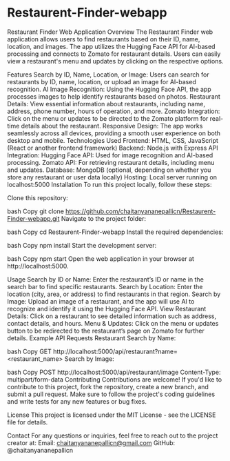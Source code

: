 # Restaurent-Finder-webapp
Restaurant Finder Web Application
Overview
The Restaurant Finder web application allows users to find restaurants based on their ID, name, location, and images. The app utilizes the Hugging Face API for AI-based processing and connects to Zomato for restaurant details. Users can easily view a restaurant's menu and updates by clicking on the respective options.

Features
Search by ID, Name, Location, or Image: Users can search for restaurants by ID, name, location, or upload an image for AI-based recognition.
AI Image Recognition: Using the Hugging Face API, the app processes images to help identify restaurants based on photos.
Restaurant Details: View essential information about restaurants, including name, address, phone number, hours of operation, and more.
Zomato Integration: Click on the menu or updates to be directed to the Zomato platform for real-time details about the restaurant.
Responsive Design: The app works seamlessly across all devices, providing a smooth user experience on both desktop and mobile.
Technologies Used
Frontend: HTML, CSS, JavaScript (React or another frontend framework)
Backend: Node.js with Express
API Integration:
Hugging Face API: Used for image recognition and AI-based processing.
Zomato API: For retrieving restaurant details, including menu and updates.
Database: MongoDB (optional, depending on whether you store any restaurant or user data locally)
Hosting: Local server running on localhost:5000
Installation
To run this project locally, follow these steps:

Clone this repository:

bash
Copy
git clone https://github.com/chaitanyananepallicn/Restaurent-Finder-webapp.git
Navigate to the project folder:

bash
Copy
cd Restaurent-Finder-webapp
Install the required dependencies:

bash
Copy
npm install
Start the development server:

bash
Copy
npm start
Open the web application in your browser at http://localhost:5000.

Usage
Search by ID or Name: Enter the restaurant’s ID or name in the search bar to find specific restaurants.
Search by Location: Enter the location (city, area, or address) to find restaurants in that region.
Search by Image: Upload an image of a restaurant, and the app will use AI to recognize and identify it using the Hugging Face API.
View Restaurant Details: Click on a restaurant to see detailed information such as address, contact details, and hours.
Menu & Updates: Click on the menu or updates button to be redirected to the restaurant’s page on Zomato for further details.
Example API Requests
Restaurant Search by Name:

bash
Copy
GET http://localhost:5000/api/restaurant?name=<restaurant_name>
Search by Image:

bash
Copy
POST http://localhost:5000/api/restaurant/image
Content-Type: multipart/form-data
Contributing
Contributions are welcome! If you'd like to contribute to this project, fork the repository, create a new branch, and submit a pull request. Make sure to follow the project's coding guidelines and write tests for any new features or bug fixes.

License
This project is licensed under the MIT License - see the LICENSE file for details.

Contact
For any questions or inquiries, feel free to reach out to the project creator at:
Email: chaitanyananepallicn@gmail.com
GitHub: @chaitanyananepallicn

